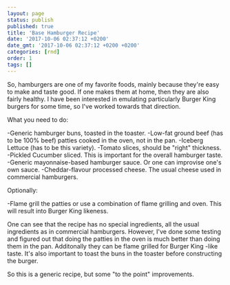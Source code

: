 ```yaml
---
layout: page
status: publish
published: true
title: 'Base Hamburger Recipe'
date: '2017-10-06 02:37:12 +0200'
date_gmt: '2017-10-06 02:37:12 +0200 +0200'
categories: [rnd]
order: 1
tags: []
---
```


So, hamburgers are one of my favorite foods, mainly because they're easy to make and taste good. 
If one makes them at home, then they are also fairly healthy. I have been interested in 
emulating particularly Burger King burgers for some time, so I've worked towards that direction.

What you need to do:

-Generic hamburger buns, toasted in the toaster.
-Low-fat ground beef (has to be 100% beef) patties cooked in the oven, not in the pan.
-Iceberg Lettuce (has to be this variety).
-Tomato slices, should be "right" thickness.
-Pickled Cucumber sliced. This is important for the overall hamburger taste.
-Generic mayonnaise-based hamburger sauce. Or one can improvise one's own sauce.
-Cheddar-flavour processed cheese. The usual cheese used in commercial hamburgers.

Optionally:

-Flame grill the patties or use a combination of flame grilling and oven. This will result into Burger King likeness.

One can see that the recipe has no special ingredients, all the usual ingredients as in commercial hamburgers.
However, I've done some testing and figured out that doing the patties in the oven is much better than doing
them in the pan. Additonally they can be flame grilled for Burger King -like taste. It's also important to
toast the buns in the toaster before constructing the burger.

So this is a generic recipe, but some "to the point" improvements.
